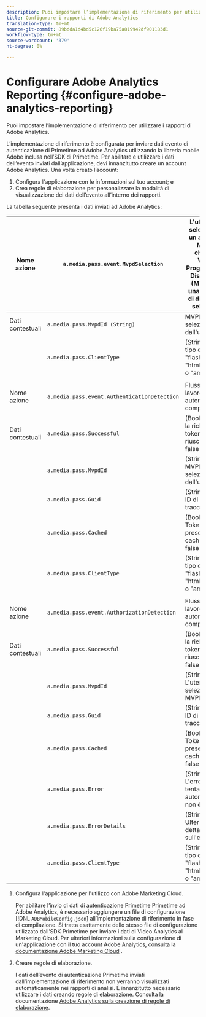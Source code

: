 ```yaml
---
description: Puoi impostare l’implementazione di riferimento per utilizzare i rapporti di Adobe Analytics.
title: Configurare i rapporti di Adobe Analytics
translation-type: tm+mt
source-git-commit: 89bdda1d4bd5c126f19ba75a819942df901183d1
workflow-type: tm+mt
source-wordcount: '379'
ht-degree: 0%

---
```



# Configurare Adobe Analytics Reporting {#configure-adobe-analytics-reporting}

Puoi impostare l’implementazione di riferimento per utilizzare i rapporti di Adobe Analytics.

L’implementazione di riferimento è configurata per inviare dati evento di autenticazione di Primetime ad Adobe Analytics utilizzando la libreria mobile Adobe inclusa nell’SDK di Primetime. Per abilitare e utilizzare i dati dell’evento inviati dall’applicazione, devi innanzitutto creare un account Adobe Analytics. Una volta creato l’account:

1. Configura l&#39;applicazione con le informazioni sul tuo account; e
1. Crea regole di elaborazione per personalizzare la modalità di visualizzazione dei dati dell’evento all’interno dei rapporti.

La tabella seguente presenta i dati inviati ad Adobe Analytics:

| Nome azione | `a.media.pass.event.MvpdSelection` | L&#39;utente ha selezionato un attributo Multi-channel Video Programming Distirbutor (MVPD) in una finestra di dialogo di selezione |
|---|---|---|
| Dati contestuali | `a.media.pass.MvpdId (String)` | MVPD selezionato dall&#39;utente |
|  | `a.media.pass.ClientType` | (Stringa) Il tipo di client è &quot;flash&quot;, &quot;html5&quot;, &quot;ios&quot; o &quot;android&quot;. |
|  |  |  |
| Nome azione | `a.media.pass.event.AuthenticationDetection` | Flusso di lavoro di autenticazione completato |
| Dati contestuali | `a.media.pass.Successful` | (Booleano) Se la richiesta del token è riuscita, true o false |
|  | `a.media.pass.MvpdId` | (Stringa) MVPD selezionato dall&#39;utente |
|  | `a.media.pass.Guid` | (Stringa) Un ID di tracciamento |
|  | `a.media.pass.Cached` | (Booleano) Token già presente nella cache, true o false |
|  | `a.media.pass.ClientType` | (Stringa) Il tipo di client è &quot;flash&quot;, &quot;html5&quot;, &quot;ios&quot; o &quot;android&quot;. |
|  |  |  |
| Nome azione | `a.media.pass.event.AuthorizationDetection` | Flusso di lavoro di autorizzazione completato |
| Dati contestuali | `a.media.pass.Successful` | (Booleano) Se la richiesta del token è riuscita, true o false |
|  | `a.media.pass.MvpdId` | (Stringa) L&#39;utente ha selezionato MVPD |
|  | `a.media.pass.Guid` | (Stringa) Un ID di tracciamento |
|  | `a.media.pass.Cached` | (Booleano) Token già presente nella cache, true o false |
|  | `a.media.pass.Error` | (Stringa) L&#39;errore se il tentativo di autorizzazione non è riuscito |
|  | `a.media.pass.ErrorDetails` | (Stringa) Ulteriori dettagli sull&#39;errore |
|  | `a.media.pass.ClientType` | (Stringa) Il tipo di client è &quot;flash&quot;, &quot;html5&quot;, &quot;ios&quot; o &quot;android&quot;. |

1. Configura l&#39;applicazione per l&#39;utilizzo con Adobe Marketing Cloud.

   Per abilitare l’invio di dati di autenticazione Primetime Primetime ad Adobe Analytics, è necessario aggiungere un file di configurazione [!DNL `ADBMobileConfig.json`] all’implementazione di riferimento in fase di compilazione. Si tratta esattamente dello stesso file di configurazione utilizzato dall’SDK Primetime per inviare i dati di Video Analytics al Marketing Cloud. Per ulteriori informazioni sulla configurazione di un&#39;applicazione con il tuo account Adobe Analytics, consulta la [documentazione Adobe Marketing Cloud](https://microsite.omniture.com/t2/help/en_US/reference/) .
1. Creare regole di elaborazione.

   I dati dell’evento di autenticazione Primetime inviati dall’implementazione di riferimento non verranno visualizzati automaticamente nei rapporti di analisi. È innanzitutto necessario utilizzare i dati creando regole di elaborazione. Consulta la documentazione [Adobe Analytics sulla creazione di regole di elaborazione](https://microsite.omniture.com/t2/help/en_US/reference/processing_rules.html).
